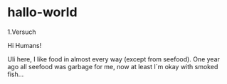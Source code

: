 # hallo-world
1.Versuch

Hi Humans!

Uli here, I like food in almost every way (except from seefood).
One year ago all seefood was garbage for me, now at least I´m okay with smoked fish...
